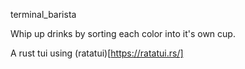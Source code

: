 terminal_barista

Whip up drinks by sorting each color into it's own cup.

A rust tui using (ratatui)[https://ratatui.rs/]
